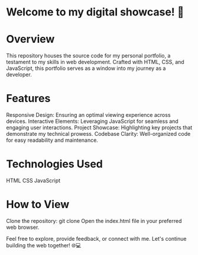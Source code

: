 # Welcome to my digital showcase!  🚀 #

# Overview #
This repository houses the source code for my personal portfolio, a testament to my skills in web development. Crafted with HTML, CSS, and JavaScript, this portfolio serves as a window into my journey as a developer.

# Features #
Responsive Design: Ensuring an optimal viewing experience across devices.
Interactive Elements: Leveraging JavaScript for seamless and engaging user interactions.
Project Showcase: Highlighting key projects that demonstrate my technical prowess.
Codebase Clarity: Well-organized code for easy readability and maintenance.

# Technologies Used #
HTML
CSS
JavaScript

# How to View #

Clone the repository: git clone
Open the index.html file in your preferred web browser.

Feel free to explore, provide feedback, or connect with me. Let's continue building the web together! 🌐💻
